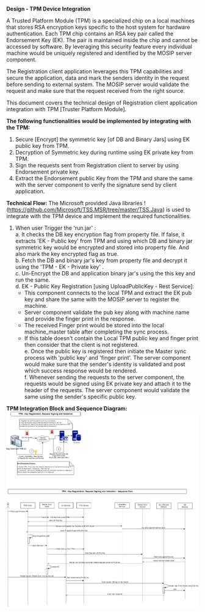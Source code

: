 **Design - TPM Device Integration**   

A Trusted Platform Module (TPM) is a specialized chip on a local machines that stores RSA encryption keys specific to the host system for hardware authentication. Each TPM chip contains an RSA key pair called the Endorsement Key (EK). The pair is maintained inside the chip and cannot be accessed by software. By leveraging this security feature every individual machine would be uniquely registered and identified by the MOSIP server component.   

The Registration client application leverages this TPM capabilities and secure the application, data and mark the senders identity in the request before sending to external system. The MOSIP server would validate the request and make sure that the request received from the right source.   

This document covers the technical design of Registration client application integration with TPM [Truster Platform Module]. 

**The following functionalities would be implemented by integrating with the TPM:**   
   1. Secure [Encrypt] the symmetric key [of DB and Binary Jars] using EK public key from TPM.  
   2. Decryption of Symmetric key during runtime using EK private key from TPM.  
   3. Sign the requests sent from Registration client to server by using Endorsement private key.    
   4. Extract the Endorsement public Key from the TPM and share the same with the server component to verify the signature send by client application.  

**Technical Flow:**
The Microsoft provided Java libraries !(https://github.com/Microsoft/TSS.MSR/tree/master/TSS.Java) is used to integrate with the TPM device and implement the required functionalities. 

1. When user Trigger the 'run.jar' :  
   a. It checks the DB key encryption flag from property file. If false, it extracts 'EK - Public key' from TPM and using which DB and binary jar symmetric key would be encrypted and stored into property file. And also mark the key encrypted flag as true.  
   b. Fetch the DB and binary jar's key from property file and decrypt it using the 'TPM - EK - Private key' .  
   c. Un-Encrypt the DB and application binary jar's using the this key and run the same.   
   d. EK - Public Key Registration [using UploadPublicKey - Rest Service]:   
      - This component connects to the local TPM and extract the EK pub key and share the same with the MOSIP server to register the machine.     
      - Server component validate the pub key along with machine name and provide the finger print in the response.  
      - The received Finger print would be stored into the local machine_master table after completing the sync process.  
      - If this table doesn't contain the Local TPM public key and finger print then consider that the client is not registered.    
   e. Once the public key is registered then initiate the Master sync process with 'public key' and 'finger print'. The server component would make sure that the sender's identity is validated and post which success response would be rendered.    
   f. Whenever sending the requests to the server component, the requests would be signed using EK private key and attach it to the header of the requests. The server component would validate the same using the sender's specific public key.  
    
**TPM Integration Block and Sequence Diagram:**  
![TPM Integration Block and Sequence Diagram:](_images/TPM_Integration_design.png)  

   
